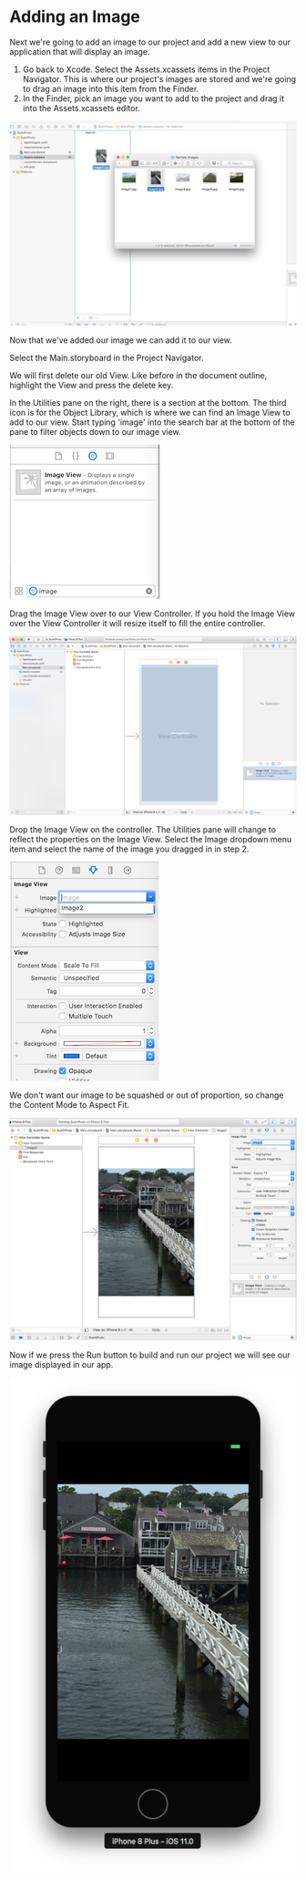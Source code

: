 # Adding an Image

Next we're going to add an image to our project and add a new view to our application that will display an image.

1. Go back to Xcode. Select the Assets.xcassets items in the Project Navigator. This is where our project's images are stored and we're going to drag an image into this item from the Finder.
2. In the Finder, pick an image you want to add to the project and drag it into the Assets.xcassets editor.

![](/assets/Sushi11.png)

Now that we've added our image we can add it to our view.

Select the Main.storyboard in the Project Navigator.

We will first delete our old View. Like before in the document outline, highlight the View and press the delete key.

In the Utilities pane on the right, there is a section at the bottom. The third icon is for the Object Library, which is where we can find an Image View to add to our view. Start typing 'image' into the search bar at the bottom of the pane to filter objects down to our image view.

![](/assets/Sushi10.png)

Drag the Image View over to our View Controller. If you hold the Image View over the View Controller it will resize itself to fill the entire controller.

![](/assets/ImageViewDrag.png)

Drop the Image View on the controller. The Utilities pane will change to reflect the properties on the Image View. Select the Image dropdown menu item and select the name of the image you dragged in in step 2.

![](/assets/Sushi12.png)

We don't want our image to be squashed or out of proportion, so change the Content Mode to Aspect Fit.

![](/assets/Sushi13.png)

Now if we press the Run button to build and run our project we will see our image displayed in our app.

![](/assets/Sushi14.png)

